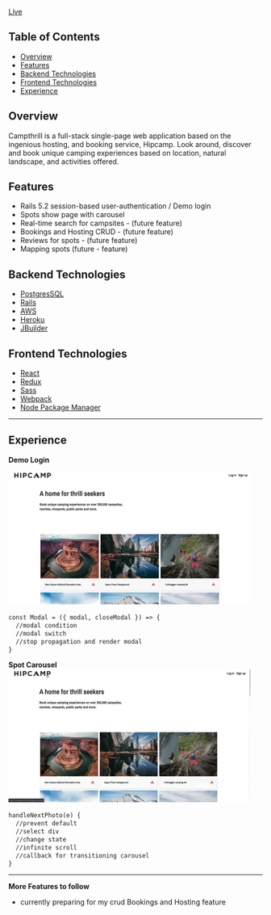 [Live](https://campthrill.herokuapp.com/)

## Table of Contents

- [Overview]()
- [Features]()
- [Backend Technologies]()
- [Frontend Technologies]()
- [Experience]()

## Overview

Campthrill is a full-stack single-page web application based on the ingenious hosting, and booking service, Hipcamp. Look around, discover and book unique camping experiences based on location, natural landscape, and activities offered.

## Features

- Rails 5.2 session-based user-authentication / Demo login
- Spots show page with carousel
- Real-time search for campsites - (future feature)
- Bookings and Hosting CRUD - (future feature)
- Reviews for spots - (future feature)
- Mapping spots (future - feature)

## Backend Technologies

- [PostgresSQL](https://www.postgresql.org/)
- [Rails](https://rubyonrails.org/)
- [AWS](https://aws.amazon.com/)
- [Heroku](https://www.heroku.com/)
- [JBuilder](https://github.com/rails/jbuilder)

## Frontend Technologies

- [React](https://reactjs.org/)
- [Redux](https://redux.js.org/)
- [Sass](https://sass-lang.com/)
- [Webpack](https://webpack.js.org/)
- [Node Package Manager](https://www.npmjs.com/)

---
## Experience

**Demo Login**

![](/app/assets/images/demo-login.gif)

```
const Modal = ({ modal, closeModal }) => {
  //modal condition
  //modal switch
  //stop propagation and render modal
}
```

**Spot Carousel**
![](/app/assets/images/carousel.gif)
```
handleNextPhoto(e) {
  //prevent default
  //select div
  //change state
  //infinite scroll
  //callback for transitioning carousel
}
```
---

**More Features to follow**
- currently preparing for my crud Bookings and Hosting feature